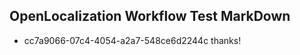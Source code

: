 ## OpenLocalization Workflow Test MarkDown
* cc7a9066-07c4-4054-a2a7-548ce6d2244c thanks!

<!--HONumber=Jul16_HO2-->


